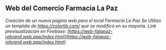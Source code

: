 ## Web del Comercio Farmacia La Paz
*Creación de un nueva pagina web para el local Farmacia La Paz*
*Se Utilizo un template de https://colorlib.com/ que se modificó en su mayoría.*
*Link previsualización en Firebase: [https://web-falapaz-rebrand.web.app/index.html](https://web-falapaz-rebrand.web.app/index.html)*
